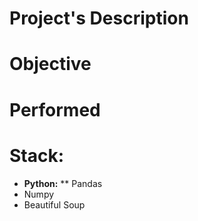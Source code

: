 # Project's Description

# Objective

# Performed

# Stack:

* **Python:**
** Pandas
* Numpy
* Beautiful Soup
